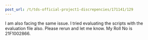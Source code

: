 ```yaml
---
post_url: /t/tds-official-project1-discrepencies/171141/129
---
```

I am also facing the same issue. I tried evaluating the scripts with the evaluation file also. Please rerun and let me know. My Roll No is 21F1002866.
